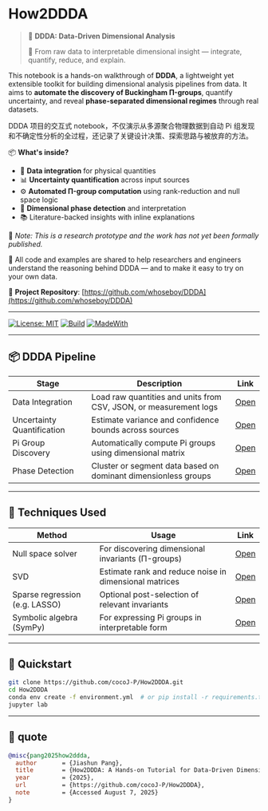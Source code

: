 # How2DDDA

> 🚀 **DDDA: Data-Driven Dimensional Analysis**
> 
> 📐 From raw data to interpretable dimensional insight — integrate, quantify, reduce, and explain.

This notebook is a hands-on walkthrough of **DDDA**, a lightweight yet extensible toolkit for building dimensional analysis pipelines from data. It aims to **automate the discovery of Buckingham Π-groups**, quantify uncertainty, and reveal **phase-separated dimensional regimes** through real datasets.

DDDA 项目的交互式 notebook，不仅演示从多源聚合物理数据到自动 Pi 组发现和不确定性分析的全过程，还记录了关键设计决策、探索思路与被放弃的方法。

📦 **What's inside?**

- 🔗 **Data integration** for physical quantities
- 📊 **Uncertainty quantification** across input sources
- ⚙️ **Automated Π-group computation** using rank-reduction and null space logic
- 🧭 **Dimensional phase detection** and interpretation
- 📚 Literature-backed insights with inline explanations

🧪 *Note: This is a research prototype and the work has not yet been formally published.*

📁 All code and examples are shared to help researchers and engineers understand the reasoning behind DDDA — and to make it easy to try on your own data.

🔗 **Project Repository**: [https://github.com/whoseboy/DDDA](https://github.com/whoseboy/DDDA)

---
[![License: MIT](https://img.shields.io/badge/License-MIT-blue.svg)](LICENSE)
[![Build](https://github.com/<user>/owl-llm-cookbook/actions/workflows/ci.yml/badge.svg)](…)
[![MadeWith](https://img.shields.io/badge/Made%20with-Jupyter-blue)](…)

---

## 📦 DDDA Pipeline

| Stage | Description |  Link |
|-------|-------------| ------|
| Data Integration | Load raw quantities and units from CSV, JSON, or measurement logs | [Open]() |
| Uncertainty Quantification | Estimate variance and confidence bounds across sources | [Open]() |
| Pi Group Discovery | Automatically compute Pi groups using dimensional matrix | [Open]() |
| Phase Detection | Cluster or segment data based on dominant dimensionless groups | [Open]() |

---
## 🧠 Techniques Used
| Method | Usage | Link |
|--------|-------|------|
| Null space solver | For discovering dimensional invariants (Π-groups) | [Open]() |
| SVD | Estimate rank and reduce noise in dimensional matrices | [Open]() |
| Sparse regression (e.g. LASSO) | Optional post-selection of relevant invariants | [Open]() |
| Symbolic algebra (SymPy) | For expressing Pi groups in interpretable form | [Open]() |

---
## 🏃 Quickstart

```bash
git clone https://github.com/cocoJ-P/How2DDDA.git
cd How2DDDA
conda env create -f environment.yml  # or pip install -r requirements.txt
jupyter lab
```

---

## 📝 quote

```bibtex
@misc{pang2025how2ddda,
  author       = {Jiashun Pang},
  title        = {How2DDDA: A Hands-on Tutorial for Data-Driven Dimensional Analysis},
  year         = {2025},
  url          = {https://github.com/cocoJ-P/How2DDDA},
  note         = {Accessed August 7, 2025}
}
```
